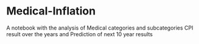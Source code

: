 # Medical-Inflation
A notebook with the analysis of Medical categories  and subcategories CPI result over the years and Prediction of next 10 year results
